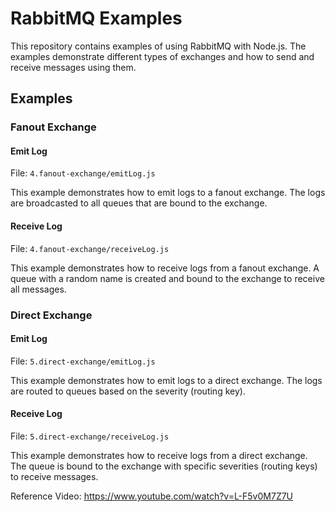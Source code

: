 # RabbitMQ Examples

This repository contains examples of using RabbitMQ with Node.js. The examples demonstrate different types of exchanges and how to send and receive messages using them.

## Examples

### Fanout Exchange

#### Emit Log
File: `4.fanout-exchange/emitLog.js`

This example demonstrates how to emit logs to a fanout exchange. The logs are broadcasted to all queues that are bound to the exchange.

#### Receive Log
File: `4.fanout-exchange/receiveLog.js`

This example demonstrates how to receive logs from a fanout exchange. A queue with a random name is created and bound to the exchange to receive all messages.

### Direct Exchange

#### Emit Log
File: `5.direct-exchange/emitLog.js`

This example demonstrates how to emit logs to a direct exchange. The logs are routed to queues based on the severity (routing key).

#### Receive Log
File: `5.direct-exchange/receiveLog.js`

This example demonstrates how to receive logs from a direct exchange. The queue is bound to the exchange with specific severities (routing keys) to receive messages.

Reference Video: https://www.youtube.com/watch?v=L-F5v0M7Z7U